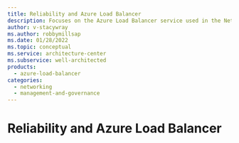 ```yaml
---
title: Reliability and Azure Load Balancer
description: Focuses on the Azure Load Balancer service used in the Networking solution to provide best-practice and configuration recommendations related to Reliability.
author: v-stacywray
ms.author: robbymillsap
ms.date: 01/28/2022
ms.topic: conceptual
ms.service: architecture-center
ms.subservice: well-architected
products:
  - azure-load-balancer
categories:
  - networking
  - management-and-governance
---
```


# Reliability and Azure Load Balancer